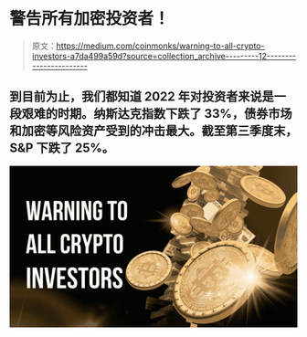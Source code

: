 # 警告所有加密投资者！

> 原文：<https://medium.com/coinmonks/warning-to-all-crypto-investors-a7da499a59d?source=collection_archive---------12----------------------->

## 到目前为止，我们都知道 2022 年对投资者来说是一段艰难的时期。纳斯达克指数下跌了 33%，债券市场和加密等风险资产受到的冲击最大。截至第三季度末，S&P 下跌了 25%。

![](img/bea498db7f0447a669f833f166de2237.png)